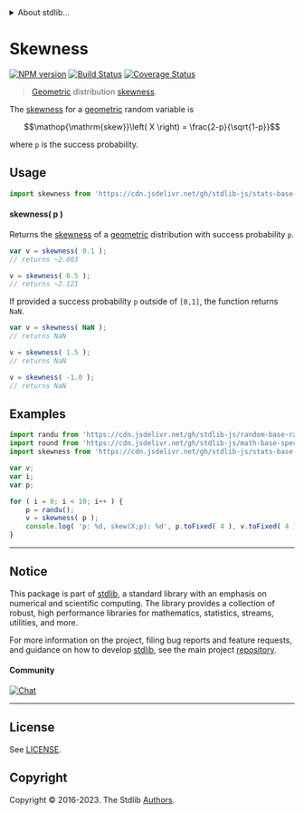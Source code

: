 <!--

@license Apache-2.0

Copyright (c) 2018 The Stdlib Authors.

Licensed under the Apache License, Version 2.0 (the "License");
you may not use this file except in compliance with the License.
You may obtain a copy of the License at

   http://www.apache.org/licenses/LICENSE-2.0

Unless required by applicable law or agreed to in writing, software
distributed under the License is distributed on an "AS IS" BASIS,
WITHOUT WARRANTIES OR CONDITIONS OF ANY KIND, either express or implied.
See the License for the specific language governing permissions and
limitations under the License.

-->


<details>
  <summary>
    About stdlib...
  </summary>
  <p>We believe in a future in which the web is a preferred environment for numerical computation. To help realize this future, we've built stdlib. stdlib is a standard library, with an emphasis on numerical and scientific computation, written in JavaScript (and C) for execution in browsers and in Node.js.</p>
  <p>The library is fully decomposable, being architected in such a way that you can swap out and mix and match APIs and functionality to cater to your exact preferences and use cases.</p>
  <p>When you use stdlib, you can be absolutely certain that you are using the most thorough, rigorous, well-written, studied, documented, tested, measured, and high-quality code out there.</p>
  <p>To join us in bringing numerical computing to the web, get started by checking us out on <a href="https://github.com/stdlib-js/stdlib">GitHub</a>, and please consider <a href="https://opencollective.com/stdlib">financially supporting stdlib</a>. We greatly appreciate your continued support!</p>
</details>

# Skewness

[![NPM version][npm-image]][npm-url] [![Build Status][test-image]][test-url] [![Coverage Status][coverage-image]][coverage-url] <!-- [![dependencies][dependencies-image]][dependencies-url] -->

> [Geometric][geometric-distribution] distribution [skewness][skewness].

<!-- Section to include introductory text. Make sure to keep an empty line after the intro `section` element and another before the `/section` close. -->

<section class="intro">

The [skewness][skewness] for a [geometric][geometric-distribution] random variable is

<!-- <equation class="equation" label="eq:geometric_skewness" align="center" raw="\operatorname{skew}\left( X \right) = \frac{2-p}{\sqrt{1-p}}" alt="Skewness for a geometric distribution."> -->

```math
\mathop{\mathrm{skew}}\left( X \right) = \frac{2-p}{\sqrt{1-p}}
```

<!-- <div class="equation" align="center" data-raw-text="\operatorname{skew}\left( X \right) = \frac{2-p}{\sqrt{1-p}}" data-equation="eq:geometric_skewness">
    <img src="https://cdn.jsdelivr.net/gh/stdlib-js/stdlib@51534079fef45e990850102147e8945fb023d1d0/lib/node_modules/@stdlib/stats/base/dists/geometric/skewness/docs/img/equation_geometric_skewness.svg" alt="Skewness for a geometric distribution.">
    <br>
</div> -->

<!-- </equation> -->

where `p` is the success probability.

</section>

<!-- /.intro -->

<!-- Package usage documentation. -->



<section class="usage">

## Usage

```javascript
import skewness from 'https://cdn.jsdelivr.net/gh/stdlib-js/stats-base-dists-geometric-skewness@v0.1.1-deno/mod.js';
```

#### skewness( p )

Returns the [skewness][skewness] of a [geometric][geometric-distribution] distribution with success probability `p`.

```javascript
var v = skewness( 0.1 );
// returns ~2.003

v = skewness( 0.5 );
// returns ~2.121
```

If provided a success probability `p` outside of `[0,1]`, the function returns `NaN`.

```javascript
var v = skewness( NaN );
// returns NaN

v = skewness( 1.5 );
// returns NaN

v = skewness( -1.0 );
// returns NaN
```

</section>

<!-- /.usage -->

<!-- Package usage notes. Make sure to keep an empty line after the `section` element and another before the `/section` close. -->

<section class="notes">

</section>

<!-- /.notes -->

<!-- Package usage examples. -->

<section class="examples">

## Examples

<!-- eslint no-undef: "error" -->

```javascript
import randu from 'https://cdn.jsdelivr.net/gh/stdlib-js/random-base-randu@deno/mod.js';
import round from 'https://cdn.jsdelivr.net/gh/stdlib-js/math-base-special-round@deno/mod.js';
import skewness from 'https://cdn.jsdelivr.net/gh/stdlib-js/stats-base-dists-geometric-skewness@v0.1.1-deno/mod.js';

var v;
var i;
var p;

for ( i = 0; i < 10; i++ ) {
    p = randu();
    v = skewness( p );
    console.log( 'p: %d, skew(X;p): %d', p.toFixed( 4 ), v.toFixed( 4 ) );
}
```

</section>

<!-- /.examples -->

<!-- Section to include cited references. If references are included, add a horizontal rule *before* the section. Make sure to keep an empty line after the `section` element and another before the `/section` close. -->

<section class="references">

</section>

<!-- /.references -->

<!-- Section for related `stdlib` packages. Do not manually edit this section, as it is automatically populated. -->

<section class="related">

</section>

<!-- /.related -->

<!-- Section for all links. Make sure to keep an empty line after the `section` element and another before the `/section` close. -->


<section class="main-repo" >

* * *

## Notice

This package is part of [stdlib][stdlib], a standard library with an emphasis on numerical and scientific computing. The library provides a collection of robust, high performance libraries for mathematics, statistics, streams, utilities, and more.

For more information on the project, filing bug reports and feature requests, and guidance on how to develop [stdlib][stdlib], see the main project [repository][stdlib].

#### Community

[![Chat][chat-image]][chat-url]

---

## License

See [LICENSE][stdlib-license].


## Copyright

Copyright &copy; 2016-2023. The Stdlib [Authors][stdlib-authors].

</section>

<!-- /.stdlib -->

<!-- Section for all links. Make sure to keep an empty line after the `section` element and another before the `/section` close. -->

<section class="links">

[npm-image]: http://img.shields.io/npm/v/@stdlib/stats-base-dists-geometric-skewness.svg
[npm-url]: https://npmjs.org/package/@stdlib/stats-base-dists-geometric-skewness

[test-image]: https://github.com/stdlib-js/stats-base-dists-geometric-skewness/actions/workflows/test.yml/badge.svg?branch=v0.1.1
[test-url]: https://github.com/stdlib-js/stats-base-dists-geometric-skewness/actions/workflows/test.yml?query=branch:v0.1.1

[coverage-image]: https://img.shields.io/codecov/c/github/stdlib-js/stats-base-dists-geometric-skewness/main.svg
[coverage-url]: https://codecov.io/github/stdlib-js/stats-base-dists-geometric-skewness?branch=main

<!--

[dependencies-image]: https://img.shields.io/david/stdlib-js/stats-base-dists-geometric-skewness.svg
[dependencies-url]: https://david-dm.org/stdlib-js/stats-base-dists-geometric-skewness/main

-->

[chat-image]: https://img.shields.io/gitter/room/stdlib-js/stdlib.svg
[chat-url]: https://app.gitter.im/#/room/#stdlib-js_stdlib:gitter.im

[stdlib]: https://github.com/stdlib-js/stdlib

[stdlib-authors]: https://github.com/stdlib-js/stdlib/graphs/contributors

[umd]: https://github.com/umdjs/umd
[es-module]: https://developer.mozilla.org/en-US/docs/Web/JavaScript/Guide/Modules

[deno-url]: https://github.com/stdlib-js/stats-base-dists-geometric-skewness/tree/deno
[umd-url]: https://github.com/stdlib-js/stats-base-dists-geometric-skewness/tree/umd
[esm-url]: https://github.com/stdlib-js/stats-base-dists-geometric-skewness/tree/esm
[branches-url]: https://github.com/stdlib-js/stats-base-dists-geometric-skewness/blob/main/branches.md

[stdlib-license]: https://raw.githubusercontent.com/stdlib-js/stats-base-dists-geometric-skewness/main/LICENSE

[geometric-distribution]: https://en.wikipedia.org/wiki/Geometric_distribution

[skewness]: https://en.wikipedia.org/wiki/Skewness

</section>

<!-- /.links -->
